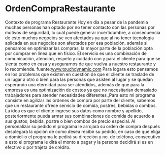 # OrdenCompraRestaurante
Contexto de programa Restaurante
Hoy en día a pesar de la pandemia muchas personas han optado por no tener contacto con las personas por motivos de seguridad, lo cuál puede generar incertidumbre, a consecuencia de esto muchos negocios se ven afectados ya que al no tener tecnología aplicada en sus negocios son afectados por esa población, además si pensamos en optimizar las compras, la mayor parte de la  población opta por comprar en línea que en físico. 
El servicio es una combinación de comunicación, atención, respeto y cuidado con y para el cliente para que se sienta como en casa y asegurarnos de que vuelva a nuestro restaurante y lo recomiende.
fuente:www.touchdynamic.com
Para logara esto pensamos en los problemas que existen en cuestión de que el cliente se traslade de un lugar a otro o bien para  las personas que asisten al lugar y se quedan esperando una eternidad para ser atendidos, además de que para la empresa es una optimización de costos ya que no necesitarían demasiado trabajadores para atender necesidades diferentes.,Para esto mi programa consiste en agilizar las órdenes de compra por parte del cliente, sabemos que un restaurante ofrece servicio de comida, postres, bebidas o combos. La idea es que el cliente ingrese sus datos como nombre y apellido, posteriormente  pueda armar sus combinaciones de comida de acuerdo a sus gustos; bebida, postre o bien combos de precio especial. Al personalizar su pedido el programa le arrojará su orden de compra después desplegará la opción de como desea recibir su pedido, en caso de que eliga a domicilio el programa le pedirá su dirección y no. de teléfono, consecutivo a esto el programa le dirá el monto a pagar y la persona decidirá si es en efectivo o por trajeta de crédito.
